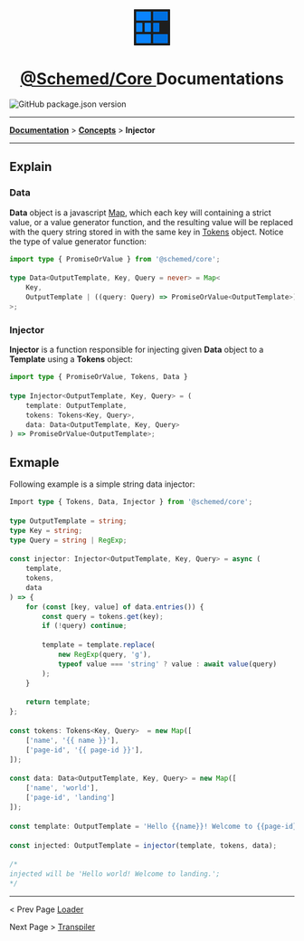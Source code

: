 <div align="center">
    <img alt="Schemed Logo" width="64" src="https://raw.githubusercontent.com/schemed-js/brand/master/dark/main-fill.svg">
    <h1>
		<a href="https://github.com/schemed-js/core">
        	@Schemed/Core
    	</a>
		<span>Documentations</span>
	</h1>
</div>

<img alt="GitHub package.json version" src="https://img.shields.io/github/package-json/v/schemed-js/core">

---

[**Documentation**](../README.md) > [**Concepts**](README.md) > **Injector**

---

## Explain

### Data

**Data** object is a javascript [Map](https://developer.mozilla.org/en-US/docs/Web/JavaScript/Reference/Global_Objects/Map), which each key will containing a strict value, or a value generator function, and the resulting value will be replaced with the query string stored in with the same key in [Tokens](tokenizer.md#tokens) object. Notice the type of value generator function:

```ts
import type { PromiseOrValue } from '@schemed/core';

type Data<OutputTemplate, Key, Query = never> = Map<
	Key,
	OutputTemplate | ((query: Query) => PromiseOrValue<OutputTemplate>)
>;
```

### Injector

**Injector** is a function responsible for injecting given **Data** object to a **Template** using a **Tokens** object:

```ts
import type { PromiseOrValue, Tokens, Data }

type Injector<OutputTemplate, Key, Query> = (
	template: OutputTemplate,
	tokens: Tokens<Key, Query>,
	data: Data<OutputTemplate, Key, Query>
) => PromiseOrValue<OutputTemplate>;
```

## Exmaple

Following example is a simple string data injector:

```ts
Import type { Tokens, Data, Injector } from '@schemed/core';

type OutputTemplate = string;
type Key = string;
type Query = string | RegExp;

const injector: Injector<OutputTemplate, Key, Query> = async (
	template,
	tokens,
	data
) => {
	for (const [key, value] of data.entries()) {
		const query = tokens.get(key);
		if (!query) continue;

		template = template.replace(
			new RegExp(query, 'g'),
			typeof value === 'string' ? value : await value(query)
		);
	}

	return template;
};

const tokens: Tokens<Key, Query>  = new Map([
    ['name', '{{ name }}'],
    ['page-id', '{{ page-id }}'],
]);

const data: Data<OutputTemplate, Key, Query> = new Map([
    ['name', 'world'],
    ['page-id', 'landing']
]);

const template: OutputTemplate = 'Hello {{name}}! Welcome to {{page-id}}.';

const injected: OutputTemplate = injector(template, tokens, data);

/*
injected will be 'Hello world! Welcome to landing.';
*/
```

---

< Prev Page
[Loader](loader.md)

Next Page >
[Transpiler](transpiler.md)
